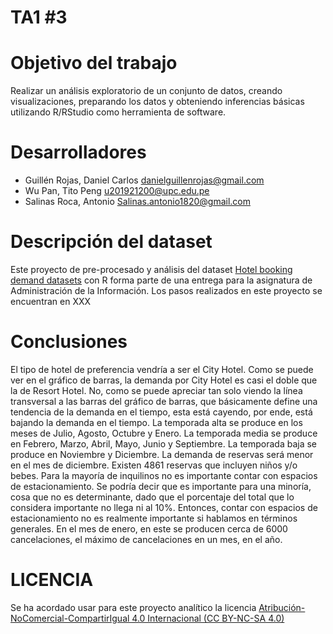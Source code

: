 # TA1 #3

# Objetivo del trabajo
Realizar un análisis exploratorio de un conjunto de datos, creando visualizaciones, preparando los datos
y obteniendo inferencias básicas utilizando R/RStudio como herramienta de software.

# Desarrolladores
* Guillén Rojas, Daniel Carlos danielguillenrojas@gmail.com
* Wu Pan, Tito Peng u201921200@upc.edu.pe
* Salinas Roca, Antonio Salinas.antonio1820@gmail.com

# Descripción del dataset
Este proyecto de pre-procesado y análisis del dataset [Hotel booking demand datasets](https://www.sciencedirect.com/science/article/pii/S2352340918315191) con R forma parte de una entrega para la asignatura de Administración de la Información. Los pasos realizados en este proyecto se encuentran en XXX

# Conclusiones
El tipo de hotel de preferencia vendría a ser el City Hotel. Como se puede ver en el gráfico de barras, la demanda por City Hotel es casi el doble que la de Resort Hotel.
No, como se puede apreciar tan solo viendo la línea transversal a las barras del gráfico de barras, que básicamente define una tendencia de la demanda en el tiempo, esta está cayendo, por ende, está bajando la demanda en el tiempo.
La temporada alta se produce en los meses de Julio, Agosto, Octubre y Enero.
La temporada media se produce en Febrero, Marzo, Abril, Mayo, Junio y Septiembre.
La temporada baja se produce en Noviembre y Diciembre.
La demanda de reservas será menor en el mes de diciembre.
Existen 4861 reservas que incluyen niños y/o bebes.
Para la mayoría de inquilinos no es importante contar con espacios de estacionamiento. Se podría decir que es importante para una minoría, cosa que no es determinante, dado que el porcentaje del total que lo considera importante no llega ni al 10%. Entonces, contar con espacios de estacionamiento no es realmente importante si hablamos en términos generales.
En el mes de enero, en este se producen cerca de 6000 cancelaciones, el máximo de cancelaciones en un mes, en el año.

# LICENCIA
Se ha acordado usar para este proyecto analítico la licencia [Atribución-NoComercial-CompartirIgual 4.0 Internacional (CC BY-NC-SA 4.0)](https://creativecommons.org/licenses/by-nc-sa/4.0/deed.es)
